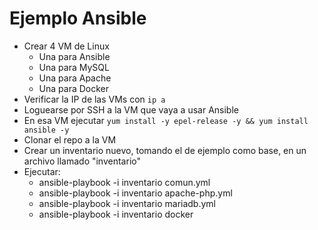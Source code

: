 # Ejemplo Ansible

- Crear 4 VM de Linux
	- Una para Ansible
	- Una para MySQL
	- Una para Apache
	- Una para Docker 
- Verificar la IP de las VMs con `ip a`
- Loguearse por SSH a la VM que vaya a usar Ansible
- En esa VM ejecutar `yum install -y epel-release -y && yum install ansible -y` 
- Clonar el repo a la VM 
- Crear un inventario nuevo, tomando el de ejemplo como base, en un archivo llamado "inventario"
- Ejecutar: 
	- ansible-playbook -i inventario comun.yml 
	- ansible-playbook -i inventario apache-php.yml
	- ansible-playbook -i inventario mariadb.yml
	- ansible-playbook -i inventario docker 
